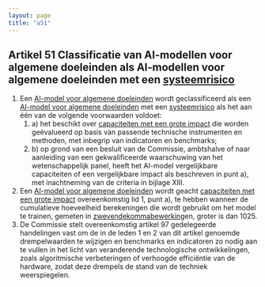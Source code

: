 ```yaml
---
layout: page
title: "a51"
---
```


## Artikel 51 Classificatie van AI-modellen voor algemene doeleinden als AI-modellen voor algemene doeleinden met een [systeemrisico](a3.md#^sysrisk)

1. Een [AI-model voor algemene doeleinden](a3.md#^gpai) wordt geclassificeerd als een [AI-model voor algemene doeleinden](a3.md#^gpai) met een [systeemrisico](a3.md#^sysrisk) als het aan één van de volgende voorwaarden voldoet:
	1. a) het beschikt over [capaciteiten met een grote impact](a3.md#^capgi) die worden geëvalueerd op basis van passende technische instrumenten en methoden, met inbegrip van indicatoren en benchmarks;
	2. b) op grond van een besluit van de Commissie, ambtshalve of naar aanleiding van een gekwalificeerde waarschuwing van het wetenschappelijk panel, heeft het AI-model vergelijkbare capaciteiten of een vergelijkbare impact als beschreven in punt a), met inachtneming van de criteria in bijlage XIII.
2. Een [AI-model voor algemene doeleinden](a3.md#^gpai) wordt geacht [capaciteiten met een grote impact](a3.md#^capgi) overeenkomstig lid 1, punt a), te hebben wanneer de cumulatieve hoeveelheid berekeningen die wordt gebruikt om het model te trainen, gemeten in [zwevendekommabewerking](a3.md#^flop)en, groter is dan 1025.
3. De Commissie stelt overeenkomstig artikel 97 gedelegeerde handelingen vast om de in de leden 1 en 2 van dit artikel genoemde drempelwaarden te wijzigen en benchmarks en indicatoren zo nodig aan te vullen in het licht van veranderende technologische ontwikkelingen, zoals algoritmische verbeteringen of verhoogde efficiëntie van de hardware, zodat deze drempels de stand van de techniek weerspiegelen.